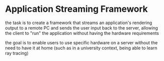 # Application Streaming Framework

the task is to create a framework that streams an application's rendering output to a remote PC and sends the user input back to the server, allowing the client to "run" the application without having the hardware requirements

the goal is to enable users to use specific hardware on a server without the need to have it at home (such as in a university context, being able to learn ray tracing)
 